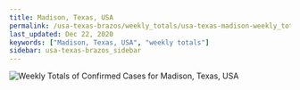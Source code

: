 ```yaml
---
title: Madison, Texas, USA
permalink: /usa-texas-brazos/weekly_totals/usa-texas-madison-weekly_totals.html
last_updated: Dec 22, 2020
keywords: ["Madison, Texas, USA", "weekly totals"]
sidebar: usa-texas-brazos_sidebar
---
```


![Weekly Totals of Confirmed Cases for Madison, Texas, USA](/covid_tracker/images/graphs/usa-texas-madison-weekly_totals_graph.png)
